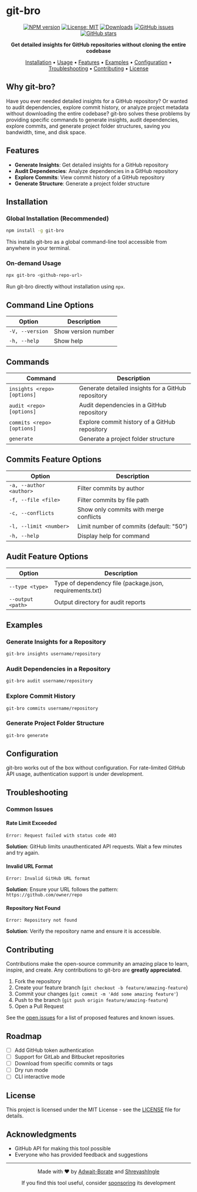 # git-bro

<div align="center">

[![NPM version](https://img.shields.io/npm/v/git-bro.svg)](https://www.npmjs.com/package/git-bro)
[![License: MIT](https://img.shields.io/badge/License-MIT-blue.svg)](LICENSE)
[![Downloads](https://img.shields.io/npm/dm/git-bro.svg)](https://www.npmjs.com/package/git-bro)
[![GitHub issues](https://img.shields.io/github/issues/Adwait-Borate/git-bro.svg)](https://github.com/Adwait-Borate/git-bro/issues)
[![GitHub stars](https://img.shields.io/github/stars/Adwait-Borate/git-bro.svg)](https://github.com/Adwait-Borate/git-bro/stargazers)

**Get detailed insights for GitHub repositories without cloning the entire codebase**

[Installation](#installation) •
[Usage](#usage) •
[Features](#features) •
[Examples](#examples) •
[Configuration](#configuration) •
[Troubleshooting](#troubleshooting) •
[Contributing](#contributing) •
[License](#license)

</div>

## Why git-bro?

Have you ever needed detailed insights for a GitHub repository? Or wanted to audit dependencies, explore commit history, or analyze project metadata without downloading the entire codebase? git-bro solves these problems by providing specific commands to generate insights, audit dependencies, explore commits, and generate project folder structures, saving you bandwidth, time, and disk space.

## Features

- **Generate Insights**: Get detailed insights for a GitHub repository
- **Audit Dependencies**: Analyze dependencies in a GitHub repository
- **Explore Commits**: View commit history of a GitHub repository
- **Generate Structure**: Generate a project folder structure

## Installation

### Global Installation (Recommended)

```bash
npm install -g git-bro
```

This installs git-bro as a global command-line tool accessible from anywhere in your terminal.

### On-demand Usage

```bash
npx git-bro <github-repo-url>
```

Run git-bro directly without installation using `npx`.

## Command Line Options

| Option          | Description         |
| --------------- | ------------------- |
| `-V, --version` | Show version number |
| `-h, --help`    | Show help           |

## Commands

| Command                     | Description                                        |
| --------------------------- | -------------------------------------------------- |
| `insights <repo> [options] ` | Generate detailed insights for a GitHub repository |
| `audit <repo> [options] `    | Audit dependencies in a GitHub repository          |
| `commits <repo> [options]`  | Explore commit history of a GitHub repository      |
| `generate`                  | Generate a project folder structure                |

## Commits Feature Options

| Option              | Description                                  |
| ------------------- | -------------------------------------------- |
| `-a, --author <author>` | Filter commits by author                     |
| `-f, --file <file>`      | Filter commits by file path                   |
| `-c, --conflicts`        | Show only commits with merge conflicts        |
| `-l, --limit <number>`   | Limit number of commits (default: "50")       |
| `-h, --help`             | Display help for command                      |

## Audit Feature Options

| Option              | Description                                  |
| ------------------- | -------------------------------------------- |
| `--type <type>`     | Type of dependency file (package.json, requirements.txt) |
| `--output <path>`   | Output directory for audit reports           |


## Examples

### Generate Insights for a Repository

```bash
git-bro insights username/repository
```

### Audit Dependencies in a Repository

```bash
git-bro audit username/repository
```

### Explore Commit History

```bash
git-bro commits username/repository
```

### Generate Project Folder Structure

```bash
git-bro generate
```

## Configuration

git-bro works out of the box without configuration. For rate-limited GitHub API usage, authentication support is under development.

## Troubleshooting

### Common Issues

#### Rate Limit Exceeded

```
Error: Request failed with status code 403
```

**Solution**: GitHub limits unauthenticated API requests. Wait a few minutes and try again.

#### Invalid URL Format

```
Error: Invalid GitHub URL format
```

**Solution**: Ensure your URL follows the pattern: `https://github.com/owner/repo`

#### Repository Not Found

```
Error: Repository not found
```

**Solution**: Verify the repository name and ensure it is accessible.

## Contributing

Contributions make the open-source community an amazing place to learn, inspire, and create. Any contributions to git-bro are **greatly appreciated**.

1. Fork the repository
2. Create your feature branch (`git checkout -b feature/amazing-feature`)
3. Commit your changes (`git commit -m 'Add some amazing feature'`)
4. Push to the branch (`git push origin feature/amazing-feature`)
5. Open a Pull Request

See the [open issues](https://github.com/Adwait-Borate/git-bro/issues) for a list of proposed features and known issues.

## Roadmap

- [ ] Add GitHub token authentication
- [ ] Support for GitLab and Bitbucket repositories
- [ ] Download from specific commits or tags
- [ ] Dry run mode
- [ ] CLI interactive mode

## License

This project is licensed under the MIT License - see the [LICENSE](LICENSE) file for details.

## Acknowledgments

- GitHub API for making this tool possible
- Everyone who has provided feedback and suggestions

---

<div align="center">
<p>Made with ❤️ by <a href="https://github.com/Adwait-Borate">Adwait-Borate</a> and <a href="https://github.com/ShreyashIngle">ShreyashIngle</a></p>
<p>If you find this tool useful, consider <a href="https://github.com/sponsors/Adwait-Borate">sponsoring</a> its development</p>
</div>
